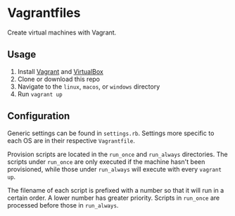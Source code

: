 # Vagrantfiles

Create virtual machines with Vagrant.

## Usage

1. Install [Vagrant](https://www.vagrantup.com/) and [VirtualBox](https://www.virtualbox.org/)
1. Clone or download this repo
1. Navigate to the `linux`, `macos`, or `windows` directory
1. Run `vagrant up`

## Configuration

Generic settings can be found in `settings.rb`.  Settings more specific to each OS are in their respective `Vagrantfile`.

Provision scripts are located in the `run_once` and `run_always` directories.  The scripts under `run_once` are only executed if the machine hasn't been provisioned, while those under `run_always` will execute with every `vagrant up`.

The filename of each script is prefixed with a number so that it will run in a certain order.  A lower number has greater priority.  Scripts in `run_once` are processed before those in `run_always`.

